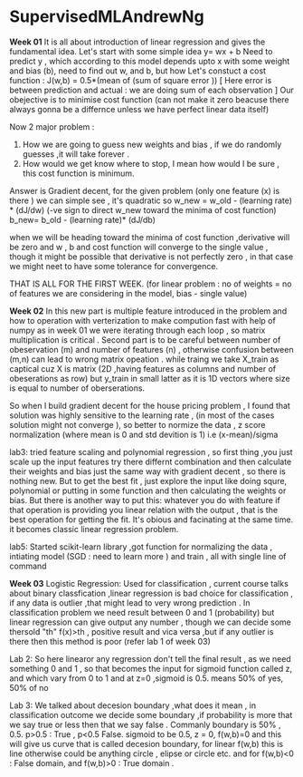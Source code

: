 # SupervisedMLAndrewNg
**Week 01** 
It is all about introduction of linear regression and gives the fundamental idea. Let's start with some simple idea
y= wx + b
Need to predict y , which according to this model depends upto x with some weight and bias (b), need to find out w, and b, but how 
Let's constuct a cost function :
J(w,b) = 0.5*(mean of (sum of square error )) [ Here error is between prediction and actual : we are doing sum of each observation ]
Our obejective is to minimise cost function (can not make it zero beacuse there always gonna be a differnce unless we have perfect linear data itself)

Now 2 major problem :
1. How we are going to guess new weights and bias , if we do randomly guesses ,it will take forever .
2. How would we get know where to stop, I mean how would I be sure , this cost function is minimum.

Answer is Gradient decent, for the given problem (only one feature (x) is there ) we can simple see , it's quadratic so 
w_new = w_old - (learning rate) * (dJ/dw) (-ve sign to direct w_new toward the minima of cost function)
b_new= b_old - (learning rate)* (dJ/db) 

when we will be heading toward the minima of cost function ,derivative will be zero and w , b and cost function will converge to the single value , though it might be possible that derivative is not perfectly zero , in that case we might neet to have some tolerance for convergence.

THAT IS ALL FOR THE FIRST WEEK. (for linear problem : no of weights = no of features we are considering in the model, bias - single value)

**Week 02**
In this new part is multiple feature introduced in the problem and how to operation with verterization to make compution fast with help of numpy as in week 01 we were iterating through each loop , so matrix multiplication is critical .
Second part is to be careful between number of obeservation (m) and number of features (n) , otherwise confusion between (m,n) can lead to wrong matrix opeation .
while traing we take X_train as captical cuz X is matrix (2D ,having features as columns and number of obeserations as row) but y_train in small latter as it is 1D vectors where size is equal to number of oberserations.

So when I build gradient decent for the house pricing problem , I found that solution was highly sensitive to the learning rate , (in most of the cases solution might not converge ), so better to normize the data  , z score normalization (where mean is 0 and std devition is  1) i.e (x-mean)/sigma

lab3: tried feature scaling and polynomial regression , so first thing ,you just scale up the input features try there differnt combination and then calculate their weights and bias just the same way with gradient decent , so there is nothing new. 
But to get the best fit , just explore the input like doing squre, polynomial or putting in some function and then calculating the weights or bias.
But there is another way to put this:
whatever you do with feature if that operation is providing you linear relation with the output , that is the best operation for getting the fit. It's obious and facinating at the same time. it becomes classic linear regression problem.

lab5: Started scikit-learn library ,got function for normalizing the data , intiating model (SGD : need to learn more ) and train , all with single line of command

**Week 03**
Logistic Regression:
Used for classification , current course talks about binary classfication ,linear regression is bad choice for classification , if any data is outlier ,that might lead to very wrong prediction . In classification problem we need result between 0 and 1 (probability) but linear regression can give output any number , though we can decide some thersold "th" f(x)>th , positive result and vica versa ,but if any outlier is there then this method is poor (refer lab 1 of week 03)

Lab 2: So here linearor any  regression don't tell the final result , as we need something 0 and 1 , so that becomes the input for sigmoid function called z, and which vary from 0 to 1 and at z=0 ,sigmoid is 0.5. means 50% of yes, 50% of no

Lab 3: We talked about decesion boundary ,what does it mean , in classification outcome we decide some boundary ,if probability is more that we say true or less then that we say false . Commanly boundary is 50% , 0.5. p>0.5 : True , p<0.5 False. sigmoid to be 0.5, z = 0, f(w,b)=0 and this will give us curve 
that is called decesion boundary, for linear f(w,b) this is line otherwise could be anything circle  , elipse or circle etc. and for f(w,b)<0 : False domain, and f(w,b)>0 : True domain .


